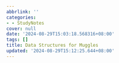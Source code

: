```yaml
---
abbrlink: ''
categories:
- - StudyNotes
cover: null
date: '2024-08-29T15:03:18.568316+08:00'
tags: []
title: Data Structures for Muggles
updated: '2024-08-29T15:12:25.644+08:00'
---
```

